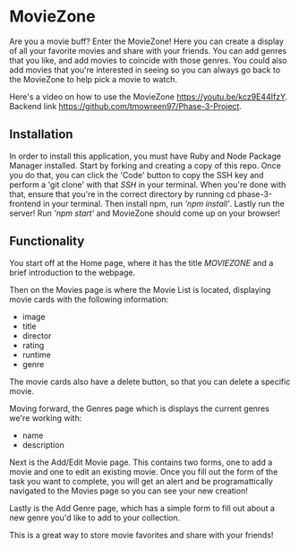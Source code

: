 # MovieZone

Are you a movie buff? Enter the MovieZone! Here you can create a display of all your favorite movies and share with your friends. You can add genres that you like, and add movies to coincide with those genres. You could also add movies that you're interested in seeing so you can always go back to the MovieZone to help pick a movie to watch.

Here's a video on how to use the MovieZone <https://youtu.be/kcz9E44IfzY>.\
Backend link https://github.com/tmowreen97/Phase-3-Project. 

## Installation

In order to install this application, you must have Ruby and Node Package Manager installed. Start by forking and creating a copy of this repo. Once you do that, you can click the 'Code' button to copy the SSH key and perform a 'git clone' with that *SSH* in your terminal. 
When you're done with that, ensure that you're in the correct directory by running cd phase-3-frontend in your terminal. Then install npm, run *'npm install'*.
Lastly run the server! Run *'npm start'* and MovieZone should come up on your browser!

## Functionality

You start off at the Home page, where it has the title *MOVIEZONE* and a brief introduction to the webpage.

Then on the Movies page is where the Movie List is located, displaying movie cards with the following information:
- image
- title
- director
- rating
- runtime
- genre

The movie cards also have a delete button, so that you can delete a specific movie. 

Moving forward, the Genres page which is displays the current genres we're working with:
- name
- description

Next is the Add/Edit Movie page. This contains two forms, one to add a movie and one to edit an existing movie. Once you fill out the form of the task you want to complete, you will get an alert and be programattically navigated to the Movies page so you can see your new creation!

Lastly is the Add Genre page, which has a simple form to fill out about a new genre you'd like to add to your collection. 

This is a great way to store movie favorites and share with your friends!

